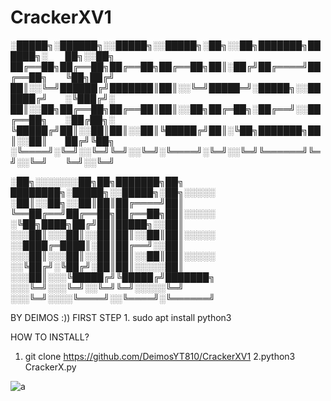 # CrackerXV1
░█████╗░██████╗░░█████╗░░█████╗░██╗░░██╗███████╗██████╗░  ██╗░░██╗  
██╔══██╗██╔══██╗██╔══██╗██╔══██╗██║░██╔╝██╔════╝██╔══██╗  ╚██╗██╔╝  
██║░░╚═╝██████╔╝███████║██║░░╚═╝█████═╝░█████╗░░██████╔╝  ░╚███╔╝░  
██║░░██╗██╔══██╗██╔══██║██║░░██╗██╔═██╗░██╔══╝░░██╔══██╗  ░██╔██╗░  
╚█████╔╝██║░░██║██║░░██║╚█████╔╝██║░╚██╗███████╗██║░░██║  ██╔╝╚██╗  
░╚════╝░╚═╝░░╚═╝╚═╝░░╚═╝░╚════╝░╚═╝░░╚═╝╚══════╝╚═╝░░╚═╝  ╚═╝░░╚═╝  


░██╗░░░░░░░██╗██╗███████╗██╗  ████████╗░█████╗░░█████╗░██╗░░░░░
░██║░░██╗░░██║██║██╔════╝██║  ╚══██╔══╝██╔══██╗██╔══██╗██║░░░░░
░╚██╗████╗██╔╝██║█████╗░░██║  ░░░██║░░░██║░░██║██║░░██║██║░░░░░
░░████╔═████║░██║██╔══╝░░██║  ░░░██║░░░██║░░██║██║░░██║██║░░░░░
░░╚██╔╝░╚██╔╝░██║██║░░░░░██║  ░░░██║░░░╚█████╔╝╚█████╔╝███████╗
░░░╚═╝░░░╚═╝░░╚═╝╚═╝░░░░░╚═╝  ░░░╚═╝░░░░╚════╝░░╚════╝░╚══════╝

BY DEIMOS :))
FIRST STEP
1.
sudo apt install python3

HOW TO INSTALL? 

1. git clone https://github.com/DeimosYT810/CrackerXV1
2.python3 CrackerX.py


![a](https://user-images.githubusercontent.com/94899953/160286614-32be2c55-578b-406e-b67b-5448dda99ef9.png)
